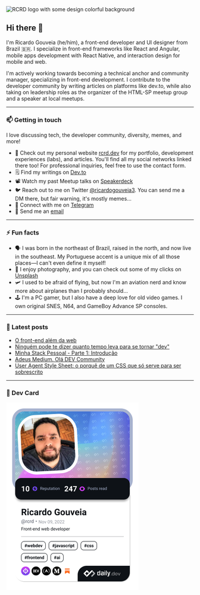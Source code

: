 <img src='https://i.ibb.co/9ryVW79/github-readme-h400.jpg' alt='RCRD logo with some design colorful background' />

## Hi there 👋

I'm Ricardo Gouveia (he/him), a front-end developer and UI designer from Brazil 🇧🇷. I specialize in front-end frameworks like React and Angular, mobile apps development with React Native, and interaction design for mobile and web.

I'm actively working towards becoming a technical anchor and community manager, specializing in front-end development. I contribute to the developer community by writing articles on platforms like dev.to, while also taking on leadership roles as the organizer of the HTML-SP meetup group and a speaker at local meetups.

---

### 📫 Getting in touch

I love discussing tech, the developer community, diversity, memes, and more!

- 🔗 Check out my personal website [rcrd.dev](https://rcrd.dev) for my portfolio, development experiences (labs), and articles. You'll find all my social networks linked there too! For professional inquiries, feel free to use the contact form.
- 🗒 Find my writings on [Dev.to](https://dev.to/ricardogouveia3)
- 📽 Watch my past Meetup talks on [Speakerdeck](https://speakerdeck.com/ricardogouveia3)
- 🐦 Reach out to me on Twitter [@ricardogouveia3](https://twitter.com/ricardogouveia3). You can send me a DM there, but fair warning, it's mostly memes...
- 💬 Connect with me on [Telegram](https://t.me/ricardogouveia3)
- 📧 Send me an [email](mailto:ricardogouveia3_@hotmail.com)

---

### ⚡ Fun facts

- 🗣 I was born in the northeast of Brazil, raised in the north, and now live in the southeast. My Portuguese accent is a unique mix of all those places—I can't even define it myself!
- 📸 I enjoy photography, and you can check out some of my clicks on [Unsplash](https://unsplash.com/@rcrd_landscape)
- 🛩 I used to be afraid of flying, but now I'm an aviation nerd and know more about airplanes than I probably should...
- 🕹 I'm a PC gamer, but I also have a deep love for old video games. I own original SNES, N64, and GameBoy Advance SP consoles.

---

### 📖 Latest posts
<!-- DEVTOPOSTS:START -->
- [O front-end além da web](https://dev.to/rcrd/o-front-end-alem-da-web-1li3)
- [Ninguém pode te dizer quanto tempo leva para se tornar &quot;dev&quot;](https://dev.to/rcrd/ninguem-pode-dizer-quanto-tempo-leva-para-virar-dev-16n6)
- [Minha Stack Pessoal - Parte 1: Introdução](https://dev.to/ricardogouveia3/minha-stack-pessoal-parte-1-introducao-27fn)
- [Adeus Medium. Olá DEV Community](https://dev.to/rcrd/adeus-medium-ola-dev-community-4n4p)
- [User Agent Style Sheet: o porquê de um CSS que só serve para ser sobrescrito](https://dev.to/ricardogouveia3/user-agent-style-sheet-o-porque-de-um-css-que-so-serve-para-ser-sobrescrito-35lm)
<!-- DEVTOPOSTS:END -->

---

### 🔄️ Dev Card

<a href="https://app.daily.dev/rcrd"><img src="./devcard.png" width="356" alt="Ricardo Gouveia's Dev Card"/></a>

